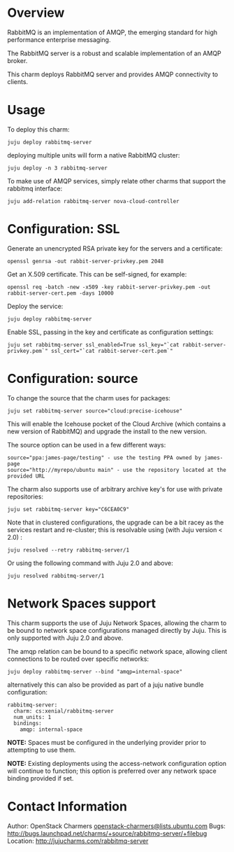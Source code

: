 # Overview

RabbitMQ is an implementation of AMQP, the emerging standard for high performance enterprise messaging.

The RabbitMQ server is a robust and scalable implementation of an AMQP broker.

This charm deploys RabbitMQ server and provides AMQP connectivity to clients.

# Usage

To deploy this charm:

    juju deploy rabbitmq-server

deploying multiple units will form a native RabbitMQ cluster:

    juju deploy -n 3 rabbitmq-server

To make use of AMQP services, simply relate other charms that support the rabbitmq interface:

    juju add-relation rabbitmq-server nova-cloud-controller

# Configuration: SSL

Generate an unencrypted RSA private key for the servers and a certificate:

    openssl genrsa -out rabbit-server-privkey.pem 2048

Get an X.509 certificate. This can be self-signed, for example:

    openssl req -batch -new -x509 -key rabbit-server-privkey.pem -out rabbit-server-cert.pem -days 10000

Deploy the service:

    juju deploy rabbitmq-server

Enable SSL, passing in the key and certificate as configuration settings:

    juju set rabbitmq-server ssl_enabled=True ssl_key="`cat rabbit-server-privkey.pem`" ssl_cert="`cat rabbit-server-cert.pem`"

# Configuration: source

To change the source that the charm uses for packages:

    juju set rabbitmq-server source="cloud:precise-icehouse"

This will enable the Icehouse pocket of the Cloud Archive (which contains a new version of RabbitMQ) and upgrade the install to the new version.

The source option can be used in a few different ways:

    source="ppa:james-page/testing" - use the testing PPA owned by james-page
    source="http://myrepo/ubuntu main" - use the repository located at the provided URL

The charm also supports use of arbitrary archive key's for use with private repositories:

    juju set rabbitmq-server key="C6CEA0C9"

Note that in clustered configurations, the upgrade can be a bit racey as the services restart and re-cluster; this is resolvable using (with Juju version < 2.0) :

    juju resolved --retry rabbitmq-server/1

Or using the following command with Juju 2.0 and above:

    juju resolved rabbitmq-server/1

# Network Spaces support

This charm supports the use of Juju Network Spaces, allowing the charm to be bound to network space configurations managed directly by Juju.  This is only supported with Juju 2.0 and above.

The amqp relation can be bound to a specific network space, allowing client connections to be routed over specific networks:

    juju deploy rabbitmq-server --bind "amqp=internal-space"

alternatively this can also be provided as part of a juju native bundle configuration:

    rabbitmq-server:
      charm: cs:xenial/rabbitmq-server
      num_units: 1
      bindings:
        amqp: internal-space

**NOTE:** Spaces must be configured in the underlying provider prior to attempting to use them.

**NOTE:** Existing deployments using the access-network configuration option will continue to function; this option is preferred over any network space binding provided if set.

# Contact Information

Author: OpenStack Charmers <openstack-charmers@lists.ubuntu.com>
Bugs: http://bugs.launchpad.net/charms/+source/rabbitmq-server/+filebug
Location: http://jujucharms.com/rabbitmq-server
